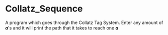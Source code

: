 # Collatz_Sequence
A program which goes through the Collatz Tag System.
Enter any amount of ***a***'s and it will print the path that it takes to reach one ***a***
